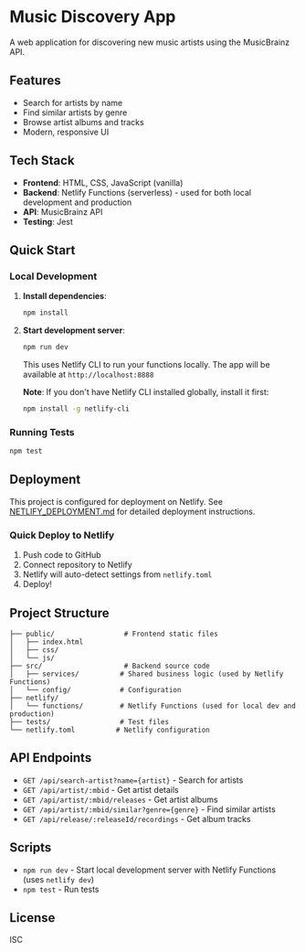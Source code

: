 # Music Discovery App

A web application for discovering new music artists using the MusicBrainz API.

## Features

- Search for artists by name
- Find similar artists by genre
- Browse artist albums and tracks
- Modern, responsive UI

## Tech Stack

- **Frontend**: HTML, CSS, JavaScript (vanilla)
- **Backend**: Netlify Functions (serverless) - used for both local development and production
- **API**: MusicBrainz API
- **Testing**: Jest

## Quick Start

### Local Development

1. **Install dependencies**:
   ```bash
   npm install
   ```

2. **Start development server**:
   ```bash
   npm run dev
   ```

   This uses Netlify CLI to run your functions locally. The app will be available at `http://localhost:8888`

   **Note**: If you don't have Netlify CLI installed globally, install it first:
   ```bash
   npm install -g netlify-cli
   ```

### Running Tests

```bash
npm test
```

## Deployment

This project is configured for deployment on Netlify. See [NETLIFY_DEPLOYMENT.md](./NETLIFY_DEPLOYMENT.md) for detailed deployment instructions.

### Quick Deploy to Netlify

1. Push code to GitHub
2. Connect repository to Netlify
3. Netlify will auto-detect settings from `netlify.toml`
4. Deploy!

## Project Structure

```
├── public/                 # Frontend static files
│   ├── index.html
│   ├── css/
│   └── js/
├── src/                    # Backend source code
│   ├── services/          # Shared business logic (used by Netlify Functions)
│   └── config/            # Configuration
├── netlify/
│   └── functions/         # Netlify Functions (used for local dev and production)
├── tests/                 # Test files
└── netlify.toml          # Netlify configuration
```

## API Endpoints

- `GET /api/search-artist?name={artist}` - Search for artists
- `GET /api/artist/:mbid` - Get artist details
- `GET /api/artist/:mbid/releases` - Get artist albums
- `GET /api/artist/:mbid/similar?genre={genre}` - Find similar artists
- `GET /api/release/:releaseId/recordings` - Get album tracks

## Scripts

- `npm run dev` - Start local development server with Netlify Functions (uses `netlify dev`)
- `npm test` - Run tests

## License

ISC

